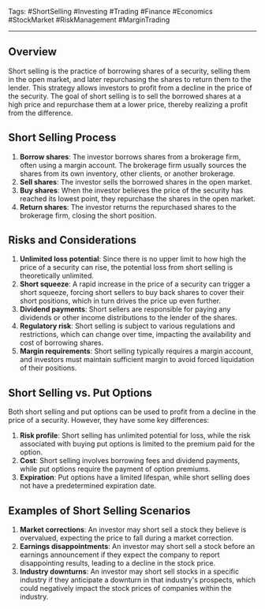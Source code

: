 Tags: #ShortSelling #Investing #Trading #Finance #Economics #StockMarket #RiskManagement #MarginTrading

---

## Overview

Short selling is the practice of borrowing shares of a security, selling them in the open market, and later repurchasing the shares to return them to the lender. This strategy allows investors to profit from a decline in the price of the security. The goal of short selling is to sell the borrowed shares at a high price and repurchase them at a lower price, thereby realizing a profit from the difference.

## Short Selling Process

1.  **Borrow shares**: The investor borrows shares from a brokerage firm, often using a margin account. The brokerage firm usually sources the shares from its own inventory, other clients, or another brokerage.
2.  **Sell shares**: The investor sells the borrowed shares in the open market.
3.  **Buy shares**: When the investor believes the price of the security has reached its lowest point, they repurchase the shares in the open market.
4.  **Return shares**: The investor returns the repurchased shares to the brokerage firm, closing the short position.

## Risks and Considerations

1.  **Unlimited loss potential**: Since there is no upper limit to how high the price of a security can rise, the potential loss from short selling is theoretically unlimited.
2.  **Short squeeze**: A rapid increase in the price of a security can trigger a short squeeze, forcing short sellers to buy back shares to cover their short positions, which in turn drives the price up even further.
3.  **Dividend payments**: Short sellers are responsible for paying any dividends or other income distributions to the lender of the shares.
4.  **Regulatory risk**: Short selling is subject to various regulations and restrictions, which can change over time, impacting the availability and cost of borrowing shares.
5.  **Margin requirements**: Short selling typically requires a margin account, and investors must maintain sufficient margin to avoid forced liquidation of their positions.

## Short Selling vs. Put Options

Both short selling and put options can be used to profit from a decline in the price of a security. However, they have some key differences:

1.  **Risk profile**: Short selling has unlimited potential for loss, while the risk associated with buying put options is limited to the premium paid for the option.
2.  **Cost**: Short selling involves borrowing fees and dividend payments, while put options require the payment of option premiums.
3.  **Expiration**: Put options have a limited lifespan, while short selling does not have a predetermined expiration date.

## Examples of Short Selling Scenarios

1.  **Market corrections**: An investor may short sell a stock they believe is overvalued, expecting the price to fall during a market correction.
2.  **Earnings disappointments**: An investor may short sell a stock before an earnings announcement if they expect the company to report disappointing results, leading to a decline in the stock price.
3.  **Industry downturns**: An investor may short sell stocks in a specific industry if they anticipate a downturn in that industry's prospects, which could negatively impact the stock prices of companies within the industry.
